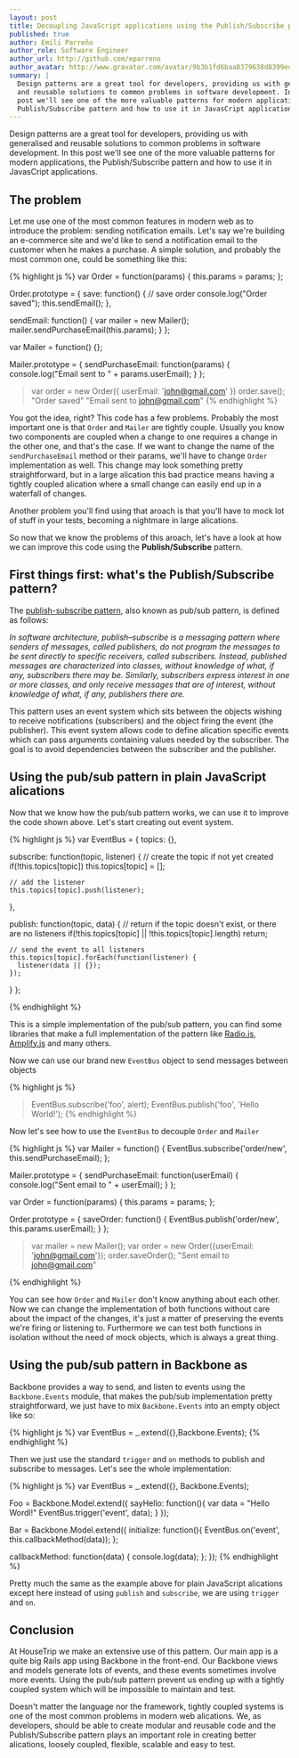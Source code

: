 ```yaml
---
layout: post
title: Decoupling JavaScript applications using the Publish/Subscribe pattern
published: true
author: Emili Parreño
author_role: Software Engineer
author_url: http://github.com/eparreno
author_avatar: http://www.gravatar.com/avatar/9b3b1fd6baa8379638d8399ecd60045d.png
summary: |
  Design patterns are a great tool for developers, providing us with generalised
  and reusable solutions to common problems in software development. In this
  post we'll see one of the more valuable patterns for modern applications, the
  Publish/Subscribe pattern and how to use it in JavasCript applications.
---
```


Design patterns are a great tool for developers, providing us with generalised
and reusable solutions to common problems in software development. In this
post we'll see one of the more valuable patterns for modern applications, the
Publish/Subscribe pattern and how to use it in JavasCript applications.

## The problem
Let me use one of the most common features in modern web as to introduce the
problem: sending notification emails.
Let's say we're building an e-commerce site and we'd like to send a
notification email to the customer when he makes a purchase. A simple
solution, and probably the most common one, could be something like this:


{% highlight js %}
var Order = function(params) {
  this.params = params;
};

Order.prototype = {
  save: function() {
    // save order
    console.log("Order saved");
    this.sendEmail();
  },

  sendEmail: function() {
    var mailer = new Mailer();
    mailer.sendPurchaseEmail(this.params);
  }
};

var Mailer = function() {};

Mailer.prototype = {
  sendPurchaseEmail: function(params) {
    console.log("Email sent to " + params.userEmail);
  }
};

> var order = new Order({ userEmail: 'john@gmail.com'  })
> order.save();
> "Order saved"
> "Email sent to john@gmail.com"
{% endhighlight %}

You got the idea, right? This code has a few problems. Probably the most
important one is that `Order` and `Mailer` are tightly couple. Usually
you know two components are coupled when a change to one requires a change in
the other one, and that's the case. If we want to change the name of the
`sendPurchaseEmail` method or their params, we'll have to change `Order`
implementation as well. This change may look something pretty straightforward,
but in a large alication this bad practice means having a tightly coupled
alication where a small change can easily end up in a waterfall of changes.

Another problem you'll find using that aroach is that you'll have to mock lot
of stuff in your tests, becoming a nightmare in large alications.

So now that we know the problems of this aroach, let's have a look at how we
can improve this code using the **Publish/Subscribe** pattern.

## First things first: what's the Publish/Subscribe pattern?
The [publish-subscribe pattern](https://en.wikipedia.org/wiki/Publish%E2%80%93subscribe_pattern), also known as pub/sub pattern, is defined as follows:

_In software architecture, publish–subscribe is a messaging pattern where
senders of messages, called publishers, do not program the messages to be sent
directly to specific receivers, called subscribers. Instead, published messages
are characterized into classes, without knowledge of what, if any, subscribers
there may be. Similarly, subscribers express interest in one or more classes,
and only receive messages that are of interest, without knowledge of what, if
any, publishers there are._

This pattern uses an event system which sits between the objects wishing to
receive notifications (subscribers) and the object firing the event (the
publisher). This event system allows code to define alication specific events
which can pass arguments containing values needed by the subscriber. The goal
is to avoid dependencies between the subscriber and the publisher.

## Using the pub/sub pattern in plain JavaScript alications
Now that we know how the pub/sub pattern works, we can use it to improve the
code shown above. Let's start creating out event system.

{% highlight js %}
var EventBus = {
  topics: {},

  subscribe: function(topic, listener) {
    // create the topic if not yet created
    if(!this.topics[topic]) this.topics[topic] = [];

    // add the listener
    this.topics[topic].push(listener);
  },

  publish: function(topic, data) {
    // return if the topic doesn't exist, or there are no listeners
    if(!this.topics[topic] || !this.topics[topic].length) return;

    // send the event to all listeners
    this.topics[topic].forEach(function(listener) {
      listener(data || {});
    });
  }
};

{% endhighlight %}

This is a simple implementation of the pub/sub pattern, you can find some
libraries that make a full implementation of the pattern like
[Radio.js](http://radio.uxder.com/),
[Amplify.js](http://amplifyjs.com/api/pubsub/) and many others.

Now we can use our brand new `EventBus` object to send messages between objects

{% highlight js %}
> EventBus.subscribe('foo', alert);
> EventBus.publish('foo', 'Hello World!');
{% endhighlight %}

Now let's see how to use the `EventBus` to decouple `Order` and `Mailer`

{% highlight js %}
var Mailer = function() {
  EventBus.subscribe('order/new', this.sendPurchaseEmail);
};

Mailer.prototype = {
  sendPurchaseEmail: function(userEmail) {
    console.log("Sent email to " + userEmail);
  }
};

var Order = function(params) {
  this.params = params;
};

Order.prototype = {
  saveOrder: function() {
    EventBus.publish('order/new', this.params.userEmail);
  }
};

> var mailer = new Mailer();
> var order = new Order({userEmail: 'john@gmail.com'});
> order.saveOrder();
> "Sent email to john@gmail.com"

{% endhighlight %}

You can see how `Order` and `Mailer` don't know anything about each other. Now
we can change the implementation of both functions without care about the
impact of the changes, it's just a matter of preserving the events we're firing
or listening to. Furthermore we can test both functions in isolation without
the need of mock objects, which is always a great thing.

## Using the pub/sub pattern in Backbone as
Backbone provides a way to send, and listen to events using the
`Backbone.Events` module, that makes the pub/sub implementation pretty
straightforward, we just have to mix `Backbone.Events` into an empty object
like so:

{% highlight js %}
var EventBus = _.extend({},Backbone.Events);
{% endhighlight %}

Then we just use the standard `trigger` and `on` methods to publish and
subscribe to messages. Let's see the whole implementation:

{% highlight js %}
var EventBus = _.extend({}, Backbone.Events);

Foo = Backbone.Model.extend({
  sayHello: function(){
    var data = "Hello Wordl!"
    EventBus.trigger('event', data);
  }
});

Bar = Backbone.Model.extend({
  initialize: function(){
    EventBus.on('event', this.callbackMethod(data));
  };

  callbackMethod: function(data) {
    console.log(data);
  };
});
{% endhighlight %}

Pretty much the same as the example above for plain JavaScript alications
except here instead of using `publish` and `subscribe`, we are using `trigger`
and `on`.

## Conclusion
At HouseTrip we make an extensive use of this pattern. Our main app is a quite
big Rails app using Backbone in the front-end. Our Backbone views and models
generate lots of events, and these events sometimes involve more events. Using
the pub/sub pattern prevent us ending up with a tightly coupled system which
will be impossible to maintain and test.

Doesn't matter the language nor the framework, tightly coupled systems is one
of the most common problems in modern web alications. We, as developers,
should be able to create modular and reusable code and the Publish/Subscribe
pattern plays an important role in creating better alications, loosely coupled,
flexible, scalable and easy to test.
